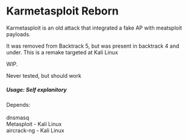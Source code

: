 Karmetasploit Reborn
===============
Karmetasploit is an old attack that integrated a fake AP with meatsploit payloads. 

It was removed from Backtrack 5, but was present in backtrack 4 and under. This is a remake targeted at Kali Linux 


WIP.


Never tested, but should work



##### Usage: Self explanitory





Depends:
<br><br>dnsmasq
<br>Metasploit - Kali Linux
<br>aircrack-ng - Kali Linux

